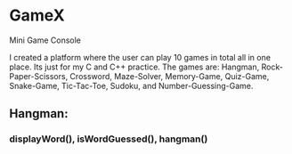# GameX
Mini Game Console

I created a platform where the user can play 10 games in total all in one place. Its just for my C and C++ practice. The games are: Hangman, Rock-Paper-Scissors, Crossword, Maze-Solver, Memory-Game, Quiz-Game, Snake-Game, Tic-Tac-Toe, Sudoku, and Number-Guessing-Game.

## Hangman:
### displayWord(), isWordGuessed(), hangman()
